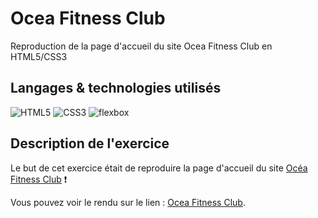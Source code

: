 # Ocea Fitness Club
Reproduction de la page d'accueil du site Ocea Fitness Club en HTML5/CSS3

## Langages & technologies utilisés

![HTML5](https://img.shields.io/badge/-HTML5-red.svg)
![CSS3](https://img.shields.io/badge/-CSS3-green.svg)
![flexbox](https://img.shields.io/badge/-FlexBox-yellow.svg)

## __Description de l'exercice__

Le but de cet exercice était de reproduire la page d'accueil du site [Océa Fitness Club](http://www.oceaclub.com/) :exclamation:

Vous pouvez voir le rendu sur le lien : [Ocea Fitness Club](https://mrseeb.github.io/Ocea/).
